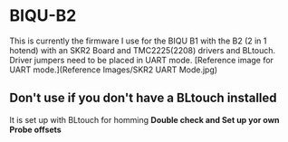 # BIQU-B2

This is currently the firmware I use for the BIQU B1 with the B2 (2 in 1 hotend) with an SKR2 Board and TMC2225(2208) drivers and BLtouch. Driver jumpers need to be placed in UART mode. 
[Reference image for UART mode.](Reference Images/SKR2 UART Mode.jpg)

 ## Don't use if you don't have a BLtouch installed
 
 It is set up with BLtouch for homming
 **Double check and Set up yor own Probe offsets**
